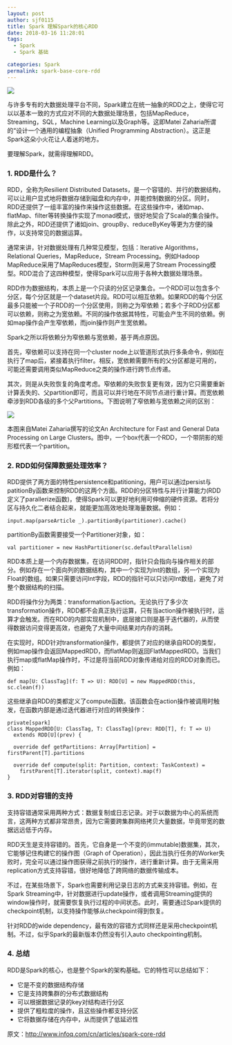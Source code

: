 ```yaml
---
layout: post
author: sjf0115
title: Spark 理解Spark的核心RDD
date: 2018-03-16 11:28:01
tags:
  - Spark
  - Spark 基础

categories: Spark
permalink: spark-base-core-rdd
---
```


![](https://github.com/sjf0115/PubLearnNotes/blob/master/image/Spark/spark-base-core-rdd-1.jpg?raw=true)

与许多专有的大数据处理平台不同，Spark建立在统一抽象的RDD之上，使得它可以以基本一致的方式应对不同的大数据处理场景，包括MapReduce，Streaming，SQL，Machine Learning以及Graph等。这即Matei Zaharia所谓的“设计一个通用的编程抽象（Unified Programming Abstraction）。这正是Spark这朵小火花让人着迷的地方。

要理解Spark，就需得理解RDD。

### 1. RDD是什么？

RDD，全称为Resilient Distributed Datasets，是一个容错的、并行的数据结构，可以让用户显式地将数据存储到磁盘和内存中，并能控制数据的分区。同时，RDD还提供了一组丰富的操作来操作这些数据。在这些操作中，诸如map、flatMap、filter等转换操作实现了monad模式，很好地契合了Scala的集合操作。除此之外，RDD还提供了诸如join、groupBy、reduceByKey等更为方便的操作，以支持常见的数据运算。

通常来讲，针对数据处理有几种常见模型，包括：Iterative Algorithms，Relational Queries，MapReduce，Stream Processing。例如Hadoop MapReduce采用了MapReduces模型，Storm则采用了Stream Processing模型。RDD混合了这四种模型，使得Spark可以应用于各种大数据处理场景。

RDD作为数据结构，本质上是一个只读的分区记录集合。一个RDD可以包含多个分区，每个分区就是一个dataset片段。RDD可以相互依赖。如果RDD的每个分区最多只能被一个子RDD的一个分区使用，则称之为窄依赖；若多个子RDD分区都可以依赖，则称之为宽依赖。不同的操作依据其特性，可能会产生不同的依赖。例如map操作会产生窄依赖，而join操作则产生宽依赖。

Spark之所以将依赖分为窄依赖与宽依赖，基于两点原因。

首先，窄依赖可以支持在同一个cluster node上以管道形式执行多条命令，例如在执行了map后，紧接着执行filter。相反，宽依赖需要所有的父分区都是可用的，可能还需要调用类似MapReduce之类的操作进行跨节点传递。

其次，则是从失败恢复的角度考虑。窄依赖的失败恢复更有效，因为它只需要重新计算丢失的、父partition即可，而且可以并行地在不同节点进行重计算。而宽依赖牵涉到RDD各级的多个父Partitions。下图说明了窄依赖与宽依赖之间的区别：

![](https://github.com/sjf0115/PubLearnNotes/blob/master/image/Spark/spark-base-core-rdd-2.jpg?raw=true)

本图来自Matei Zaharia撰写的论文An Architecture for Fast and General Data Processing on Large Clusters。图中，一个box代表一个RDD，一个带阴影的矩形框代表一个partition。

### 2. RDD如何保障数据处理效率？

RDD提供了两方面的特性persistence和patitioning，用户可以通过persist与patitionBy函数来控制RDD的这两个方面。RDD的分区特性与并行计算能力(RDD定义了parallerize函数)，使得Spark可以更好地利用可伸缩的硬件资源。若将分区与持久化二者结合起来，就能更加高效地处理海量数据。例如：
```
input.map(parseArticle _).partitionBy(partitioner).cache()
```
partitionBy函数需要接受一个Partitioner对象，如：
```
val partitioner = new HashPartitioner(sc.defaultParallelism)
```
RDD本质上是一个内存数据集，在访问RDD时，指针只会指向与操作相关的部分。例如存在一个面向列的数据结构，其中一个实现为Int的数组，另一个实现为Float的数组。如果只需要访问Int字段，RDD的指针可以只访问Int数组，避免了对整个数据结构的扫描。

RDD将操作分为两类：transformation与action。无论执行了多少次transformation操作，RDD都不会真正执行运算，只有当action操作被执行时，运算才会触发。而在RDD的内部实现机制中，底层接口则是基于迭代器的，从而使得数据访问变得更高效，也避免了大量中间结果对内存的消耗。

在实现时，RDD针对transformation操作，都提供了对应的继承自RDD的类型，例如map操作会返回MappedRDD，而flatMap则返回FlatMappedRDD。当我们执行map或flatMap操作时，不过是将当前RDD对象传递给对应的RDD对象而已。例如：
```
def map[U: ClassTag](f: T => U): RDD[U] = new MappedRDD(this, sc.clean(f))
```
这些继承自RDD的类都定义了compute函数。该函数会在action操作被调用时触发，在函数内部是通过迭代器进行对应的转换操作：
```
private[spark]
class MappedRDD[U: ClassTag, T: ClassTag](prev: RDD[T], f: T => U)
  extends RDD[U](prev) {

  override def getPartitions: Array[Partition] = firstParent[T].partitions

  override def compute(split: Partition, context: TaskContext) =
    firstParent[T].iterator(split, context).map(f)
}
```

### 3. RDD对容错的支持

支持容错通常采用两种方式：数据复制或日志记录。对于以数据为中心的系统而言，这两种方式都非常昂贵，因为它需要跨集群网络拷贝大量数据，毕竟带宽的数据远远低于内存。

RDD天生是支持容错的。首先，它自身是一个不变的(immutable)数据集，其次，它能够记住构建它的操作图（Graph of Operation），因此当执行任务的Worker失败时，完全可以通过操作图获得之前执行的操作，进行重新计算。由于无需采用replication方式支持容错，很好地降低了跨网络的数据传输成本。

不过，在某些场景下，Spark也需要利用记录日志的方式来支持容错。例如，在Spark Streaming中，针对数据进行update操作，或者调用Streaming提供的window操作时，就需要恢复执行过程的中间状态。此时，需要通过Spark提供的checkpoint机制，以支持操作能够从checkpoint得到恢复。

针对RDD的wide dependency，最有效的容错方式同样还是采用checkpoint机制。不过，似乎Spark的最新版本仍然没有引入auto checkpointing机制。

### 4. 总结

RDD是Spark的核心，也是整个Spark的架构基础。它的特性可以总结如下：
- 它是不变的数据结构存储
- 它是支持跨集群的分布式数据结构
- 可以根据数据记录的key对结构进行分区
- 提供了粗粒度的操作，且这些操作都支持分区
- 它将数据存储在内存中，从而提供了低延迟性

原文：http://www.infoq.com/cn/articles/spark-core-rdd
